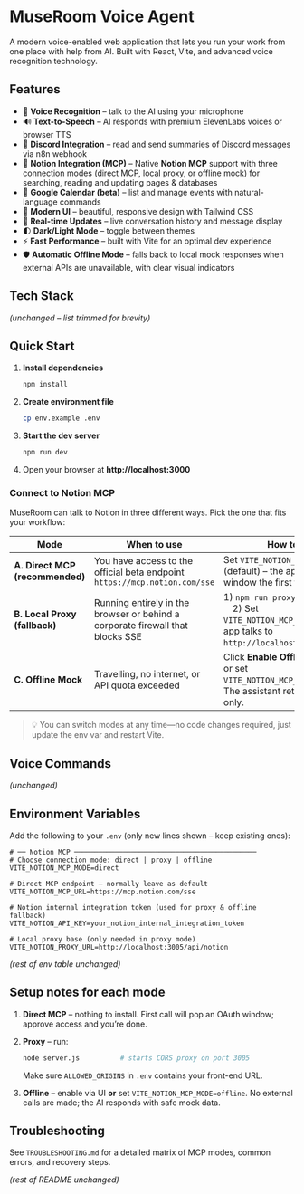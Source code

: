 # MuseRoom Voice Agent

A modern voice-enabled web application that lets you run your work from one place with help from AI. Built with React, Vite, and advanced voice recognition technology.

## Features

- 🎤 **Voice Recognition** – talk to the AI using your microphone  
- 🔊 **Text-to-Speech** – AI responds with premium ElevenLabs voices or browser TTS  
- 📡 **Discord Integration** – read and send summaries of Discord messages via n8n webhook  
- 📄 **Notion Integration (MCP)** – Native **Notion MCP** support with three connection modes (direct MCP, local proxy, or offline mock) for searching, reading and updating pages & databases  
- 📅 **Google Calendar (beta)** – list and manage events with natural-language commands  
- 🎨 **Modern UI** – beautiful, responsive design with Tailwind CSS  
- 📱 **Real-time Updates** – live conversation history and message display  
- 🌓 **Dark/Light Mode** – toggle between themes  
- ⚡ **Fast Performance** – built with Vite for an optimal dev experience  
- 🛡️ **Automatic Offline Mode** – falls back to local mock responses when external APIs are unavailable, with clear visual indicators  

## Tech Stack
*(unchanged – list trimmed for brevity)*

## Quick Start

1. **Install dependencies**

   ```bash
   npm install
   ```

2. **Create environment file**

   ```bash
   cp env.example .env
   ```

3. **Start the dev server**

   ```bash
   npm run dev
   ```

4. Open your browser at **http://localhost:3000**

### Connect to Notion MCP

MuseRoom can talk to Notion in three different ways. Pick the one that fits your workflow:

| Mode | When to use | How to enable |
|------|-------------|---------------|
| **A. Direct MCP (recommended)** | You have access to the official beta endpoint `https://mcp.notion.com/sse` | Set `VITE_NOTION_MCP_MODE=direct` (default) – the app opens an OAuth window the first time you connect. |
| **B. Local Proxy (fallback)** | Running entirely in the browser or behind a corporate firewall that blocks SSE | 1) `npm run proxy` (`node server.js`)  2) Set `VITE_NOTION_MCP_MODE=proxy` – the app talks to `http://localhost:3005/api/notion`. |
| **C. Offline Mock** | Travelling, no internet, or API quota exceeded | Click **Enable Offline** inside the UI or set `VITE_NOTION_MCP_MODE=offline`. The assistant returns mock data only. |

> 💡  You can switch modes at any time—no code changes required, just update the env var and restart Vite.

## Voice Commands
*(unchanged)*

## Environment Variables

Add the following to your `.env` (only new lines shown – keep existing ones):

```env
# ── Notion MCP ─────────────────────────────────────────────
# Choose connection mode: direct | proxy | offline
VITE_NOTION_MCP_MODE=direct

# Direct MCP endpoint – normally leave as default
VITE_NOTION_MCP_URL=https://mcp.notion.com/sse

# Notion internal integration token (used for proxy & offline fallback)
VITE_NOTION_API_KEY=your_notion_internal_integration_token

# Local proxy base (only needed in proxy mode)
VITE_NOTION_PROXY_URL=http://localhost:3005/api/notion
```

*(rest of env table unchanged)*

## Setup notes for each mode
1. **Direct MCP** – nothing to install. First call will pop an OAuth window; approve access and you’re done.  
2. **Proxy** – run:

   ```bash
   node server.js          # starts CORS proxy on port 3005
   ```

   Make sure `ALLOWED_ORIGINS` in `.env` contains your front-end URL.

3. **Offline** – enable via UI **or** set `VITE_NOTION_MCP_MODE=offline`. No external calls are made; the AI responds with safe mock data.

## Troubleshooting
See `TROUBLESHOOTING.md` for a detailed matrix of MCP modes, common errors, and recovery steps.

*(rest of README unchanged)*


